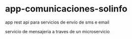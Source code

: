 # app-comunicaciones-solinfo
app rest api para servicios de envío de sms e email

servicio de mensajeria a traves de un microservicio